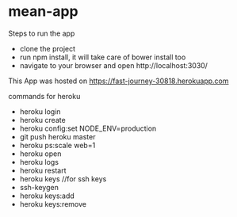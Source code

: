 # mean-app

Steps to run the app

- clone the project
- run npm install, it will take care of bower install too
- navigate to your browser and open http://localhost:3030/

This App was hosted on https://fast-journey-30818.herokuapp.com


commands for heroku

- heroku login
- heroku create
- heroku config:set NODE_ENV=production
- git push heroku master
- heroku ps:scale web=1
- heroku open
- heroku logs
- heroku restart
- heroku keys  //for ssh keys
- ssh-keygen
- heroku keys:add
- heroku keys:remove